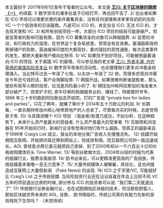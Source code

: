 本文最初于 2017年9月1日发布于笔者的公众号。
本文是 **[王川: 关于区块链的随想 （一）](https://chuan.us/archives/<https:/chuan.us/archives/289>)** 的续篇.
1/ 数字货币的潘多拉盒子已经打开，再也回不去了.
2/ 创业者如果在 ICO 市场可以用更优惠的条件募集资金，没有任何道理再求爹爹告奶奶的去和 VC 一个个低效率的交谈磋商。凡是可以 ICO 的，肯定会去 ICO. 无法 ICO 的，才去找天使和 VC.
3/ 和所有创投项目一样，大部分 ICO 项目的结局可能是破产。但是监管者的影响可能有限，因为 ICO 募集资金的对象可以跨越国界.
4/ 监管的冲动，和行政权力的滥用，在世界这个复杂系统里，常常会有反效果。塞浦路斯政府黑掉储户的存款，莫迪废掉印度的大额现钞，委内瑞拉的恶性通胀，每次这类事件的发生，都把大量新用户推向比特币.
5/ VC 如果找不到好项目，可能被倒逼着涌向 ICO 的项目. 关于美国 VC 的窘境，可以参见我的老文章
[ 王川: 外表丰满, 内在骨感的美国风险资本业](https://chuan.us/archives/<https:/chuan.us/archives/275>)
6/ 数字货币带来的流动性，也会慢慢吸引更多对冲基金经理涌入。当比特币过去一年涨了七倍，以太坊一年涨了 32 倍，而很多宏观对冲基金今年还亏钱的话，客户会用脚投票.
7/ 两国开战，如果很难判断谁是胜者，那么提前布局军火商的投资，应当是风险最小的了.
8/ 拥往加州和阿拉斯加的淘金者大部分破产了。但卖铲子的, 卖牛仔裤的和搞服务业的，赚钱了。特朗普的爷爷，1899 年三十岁时跑到阿拉斯加去开妓院，打的广告是 “private box for ladies and parties”，只花了两年，就赚了等价于 2014年五十万欧元的利润.
9/ 长期看，一直长期持有加州核心地带房地产的人也发了，尽管每次买的时候，总是觉得房子贵.
10/ 与其猜测哪个 ICO 项目 （淘金者)有潜力成功，不如分析，在这种趋势下，未来什么资产是最大的受益者, 什么资产是最大的受害者.
11/ 互联网和浏览器在 95年开始风行时，新闻行业没有觉得对他们有什么威胁。但真正的威胁来自于1996年 Craig’s List 成立，报业的本地分类广告收入先慢慢流失。
12/ 纸媒开始拥抱互联网，开始把内容迁移到网站上，但成效有限。而互联网公司则一路迅速成长。AOL 曾经差点两亿美元就把自己卖掉，到了2000年却以一千六百五十亿的价格收购媒体巨头 Time Warner.
13/ 等到谷歌做大后，2004年以纽约时报为代表的纸媒行业，股票全面崩溃.
14/ 脸书出来后，可以更精准更高效的广告投放，传统纸媒基本奄奄一息无力竞争了.
15/ 大量传统媒体人被解雇，屌丝化，这也间接造成互联网上大量假新闻 （Fake News) 的出现.
16/ ICO 之于天使/VC, 可能就好比 Craig’s List 之于传统纸媒. 当风险投资行业还在沾沾自喜在年会上比较不同 VC 五年的项目退出比例的时候, 部分参与 ICO 的投资者可以说: “我们第二天就退出了”.
17/ 传统银行证券金融行业，也在试图拥抱区块链的技术，但当那些野蛮人，那些区块链世界未来的 AOL, 谷歌， 脸书降临时，传统公司真的有能力在新的游戏规则下生存吗？
（未完待续)
